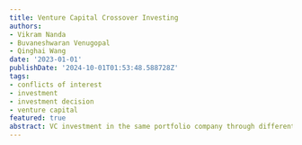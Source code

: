 ```yaml
---
title: Venture Capital Crossover Investing
authors:
- Vikram Nanda
- Buvaneshwaran Venugopal
- Qinghai Wang
date: '2023-01-01'
publishDate: '2024-10-01T01:53:48.588728Z'
tags:
- conflicts of interest
- investment
- investment decision
- venture capital
featured: true
abstract: VC investment in the same portfolio company through different funds of the lead VC firm, known as crossover investing, provides a fertile ground for conflicts of interest and is often explicitly discouraged in the industry.  Using a sample of US based VC firms and their startup investments between 1970 to 2018, we show crossover investments are prevalent in VC investments. We study the possible causes and consequences of crossover investments and investigate the two areas of potential conflicts of interest in such investments - rescue financing through the crossover VC fund and benefit transfer from the lead fund to the crossover fund. We find some evidence of rescue financing through crossover investing, but such rescuing effort is not due to a simple transfer of better performance of the rescuing fund to the lead fund. While the rescuing effort may harm the investors of the rescuing funds, it could benefit the portfolio company and other investors. We find no evidence of benefit transfer from the lead VC to the crossover fund through crossover investing.
---
```

